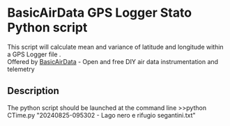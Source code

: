 # BasicAirData GPS Logger Stato Python script
 
This script will calculate mean and variance of latitude and longitude within a GPS Logger file .<br>
Offered by [BasicAirData](https://www.basicairdata.eu) - Open and free DIY air data instrumentation and telemetry 


## Description

The python script should be launched at the command line >>python CTime.py "20240825-095302 - Lago nero e rifugio segantini.txt"


